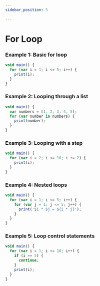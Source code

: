 ```yaml
---
sidebar_position: 5

---
```

# For Loop
### Example 1: Basic for loop
```javascript
void main() {
  for (var i = 1; i <= 5; i++) {
    print(i);
  }
}
```

### Example 2: Looping through a list
```javascript
void main() {
  var numbers = [1, 2, 3, 4, 5];
  for (var number in numbers) {
    print(number);
  }
}
```

### Example 3: Looping with a step
```javascript
void main() {
  for (var i = 2; i <= 10; i += 2) {
    print(i);
  }
}
```

### Example 4: Nested loops
```javascript
void main() {
  for (var i = 1; i <= 5; i++) {
    for (var j = 1; j <= 5; j++) {
      print('$i * $j = ${i * j}');
    }
  }
}
```

### Example 5: Loop control statements
```javascript
void main() {
  for (var i = 1; i <= 10; i++) {
    if (i == 5) {
      continue;
    }
    print(i);
  }
}
```

